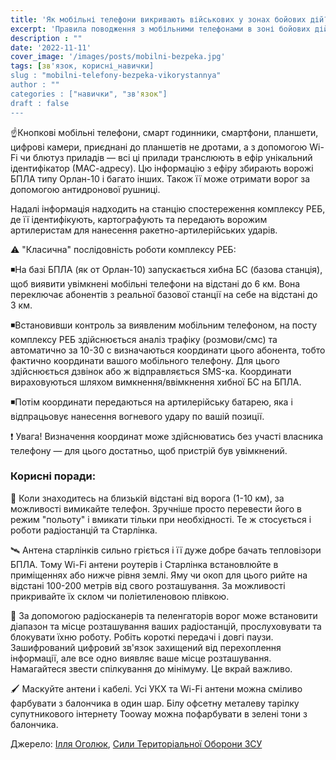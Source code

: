 ```yaml
---
title: 'Як мобільні телефони викривають військових у зонах бойових дій?'
excerpt: 'Правила поводження з мобільними телефонами в зоні бойових дій'
description : ""
date: '2022-11-11'
cover_image: '/images/posts/mobilni-bezpeka.jpg'
tags: [зв'язок, корисні_навички]
slug : "mobilni-telefony-bezpeka-vikorystannya"
author : ""
categories : ["навички", "зв'язок"]
draft : false
---
```


☝️Кнопкові мобільні телефони, смарт годинники, смартфони, планшети, цифрові камери, приєднані до планшетів не дротами, а з допомогою Wi-Fi чи блютуз приладів — всі ці прилади транслюють в ефір унікальний ідентифікатор (МАС-адресу). Цю інформацію з ефіру збирають ворожі БПЛА типу Орлан-10 і багато інших. Також її може отримати ворог за допомогою антидронової рушниці.

Надалі інформація надходить на станцію спостереження комплексу РЕБ, де її ідентифікують, картографують та передають ворожим артилеристам для нанесення ракетно-артилерійських ударів.

⚠️ "Класична" послідовність роботи комплексу РЕБ:

◾На базі БПЛА (як от Орлан-10) запускається хибна БС (базова станція), щоб виявити увімкнені мобільні телефони на відстані до 6 км. Вона переключає абонентів з реальної базової станції на себе на відстані до 3 км. 

◾Встановивши контроль за виявленим мобільним телефоном, на посту комплексу РЕБ здійснюється аналіз трафіку (розмови/смс) та автоматично за 10-30 с визначаються координати цього абонента, тобто фактично координати вашого мобільного телефону. Для цього здійснюється дзвінок або ж відправляється SMS-ка. Координати вираховуються шляхом вимкнення/ввімкнення хибної БС на БПЛА. 

◾Потім координати передаються на артилерійську батарею, яка і відпрацьовує нанесення вогневого удару по вашій позиції.

❗ Увага! Визначення координат може здійснюватись без участі власника телефону — для цього достатньо, щоб пристрій був увімкнений.

### Корисні поради:

📵 Коли знаходитесь на близькій відстані від ворога (1-10 км), за можливості вимикайте телефон. Зручніше просто перевести його в режим "польоту" і вмикати тільки при необхідності. Те ж стосується і роботи радіостанцій та Старлінка.

🛰️ Антена старлінків сильно гріється і її дуже добре бачать тепловізори БПЛА. Тому Wi-Fi антени роутерів і Старлінка встановлюйте в приміщеннях або нижче рівня землі. Яму чи окоп для цього рийте на відстані 100-200 метрів від свого розташування. За можливості прикривайте їх склом чи поліетиленовою плівкою.

📡 За допомогою радіосканерів та пеленгаторів ворог може встановити діапазон та місце розташування ваших радіостанцій, прослуховувати та блокувати їхню роботу. Робіть короткі передачі і довгі паузи.
Зашифрований цифровий зв'язок захищений від перехоплення інформації, але все одно виявляє ваше місце розташування. Намагайтеся звести спілкування до мінімуму. Це вкрай важливо.

🖌️ Маскуйте антени і кабелі. Усі УКХ та Wi-Fi антени можна сміливо фарбувати з балончика в один шар. Білу офсетну металеву тарілку супутникового інтернету Tooway можна пофарбувати в зелені тони з балончика.

Джерело: [Ілля Оголюк](https://m.facebook.com/story.php?story_fbid=pfbid02XiwbHGGuYQkD3ABJNBTQo4A2KFmZ9hakHQFtpJnaW9A3pxvK6gEnunWGRqCGNwNUl&id=1118013347), [Сили Територіальної Оборони ЗСУ](https://www.facebook.com/100068672623504/posts/pfbid0PF4W2uVFSNBhAVWbyjssv9LxjbS2koDfoux4P5f4Mv66Lc82QVxK3Yb8s3gpNnHTl/)
